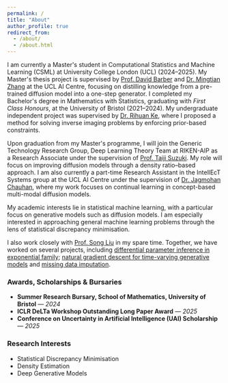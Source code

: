 ```yaml
---
permalink: /
title: "About"
author_profile: true
redirect_from: 
  - /about/
  - /about.html
---
```


I am currently a Master's student in Computational Statistics and Machine Learning (CSML) at University College London (UCL) (2024–2025). My Master's thesis project is supervised by [Prof. David Barber](http://web4.cs.ucl.ac.uk/staff/D.Barber/pmwiki/pmwiki.php) and [Dr. Mingtian Zhang](https://mingtian.ai/) at the UCL AI Centre, focusing on distilling knowledge from a pre-trained diffusion model into a one-step generator. I completed my Bachelor's degree in Mathematics with Statistics, graduating with *First Class Honours*, at the University of Bristol (2021–2024). My undergraduate independent project was supervised by [Dr. Rihuan Ke](https://www.bristol.ac.uk/people/person/Rihuan-Ke-1e1de8f2-07dc-490c-8323-e6696261a710/), where I proposed a method for solving inverse imaging problems by enforcing prior-based constraints.  

Upon graduation from my Master's programme, I will join the Generic Technology Research Group, Deep Learning Theory Team at RIKEN-AIP as a Research Associate under the supervision of [Prof. Taiji Suzuki](https://ibis.t.u-tokyo.ac.jp/suzuki/). My role will focus on improving diffusion models through a density ratio–based approach. I am also currently a part-time Research Assistant in the IntellEcT Systems group at the UCL AI Centre under the supervision of [Dr. Jagmohan Chauhan](https://sites.google.com/view/jagmohan-chauhan), where my work focuses on continual learning in concept-based multi-modal diffusion models.  

My academic interests lie in statistical machine learning, with a particular focus on generative models such as diffusion models. I am especially interested in approaching general machine learning problems through the lens of statistical discrepancy minimisation.  

I also work closely with [Prof. Song Liu](https://allmodelsarewrong.net) in my spare time. Together, we have worked on several projects, including [differential parameter inference in exponential family](https://proceedings.mlr.press/v258/williams25a.html);  [natural gradient descent for time-varying generative models](https://arxiv.org/pdf/2502.07650) and [missing data imputation](https://arxiv.org/abs/2505.11749).

### Awards, Scholarships & Bursaries

- **Summer Research Bursary, School of Mathematics, University of Bristol** — *2024*  
- **ICLR DeLTa Workshop Outstanding Long Paper Award** — *2025*  
- **Conference on Uncertainty in Artificial Intelligence (UAI) Scholarship** — *2025*  

### Research Interests
- Statistical Discrepancy Minimisation  
- Density Estimation  
- Deep Generative Models  

